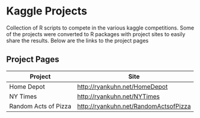 # Kaggle Projects  

Collection of R scripts to compete in the various kaggle competitions.  Some of the projects were converted to R packages with project sites to easily share the results.  Below are the links to the project pages


## Project Pages  

| Project | Site |
| ---- | ---- | 
| Home Depot | http://ryankuhn.net/HomeDepot | 
| NY Times | http://ryankuhn.net/NYTimes | 
| Random Acts of Pizza | http://ryankuhn.net/RandomActsofPizza | 

